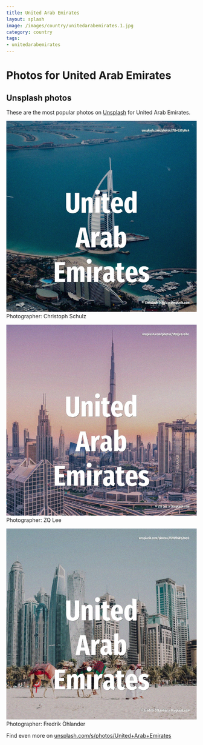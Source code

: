 ```yaml
---
title: United Arab Emirates
layout: splash
image: /images/country/unitedarabemirates.1.jpg
category: country
tags:
- unitedarabemirates
---
```

# Photos for United Arab Emirates
 
## Unsplash photos
These are the most popular photos on [Unsplash](https://unsplash.com) for United Arab Emirates.
 
![United Arab Emirates](/images/country/unitedarabemirates.1.jpg)
Photographer:  Christoph Schulz
 
![United Arab Emirates](/images/country/unitedarabemirates.2.jpg)
Photographer:  ZQ Lee
 
![United Arab Emirates](/images/country/unitedarabemirates.3.jpg)
Photographer:  Fredrik Öhlander
 
Find even more on [unsplash.com/s/photos/United+Arab+Emirates](https://unsplash.com/s/photos/United+Arab+Emirates)
 
